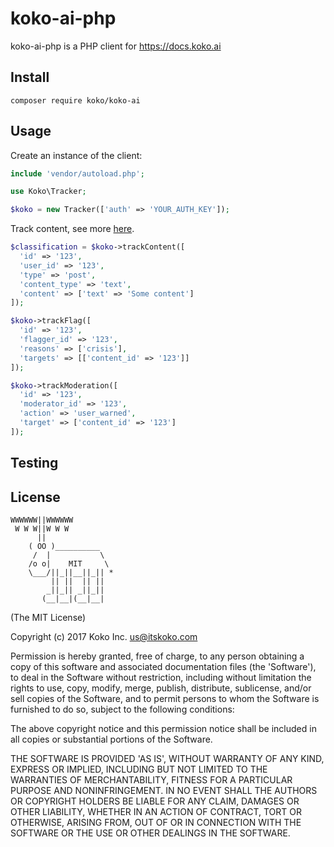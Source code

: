 koko-ai-php
============

koko-ai-php is a PHP client for https://docs.koko.ai

## Install

    composer require koko/koko-ai

## Usage

Create an instance of the client:

```php
include 'vendor/autoload.php';

use Koko\Tracker;

$koko = new Tracker(['auth' => 'YOUR_AUTH_KEY']);
```

Track content, see more [here](https://docs.koko.ai/#track-endpoints).

```php
$classification = $koko->trackContent([
  'id' => '123',
  'user_id' => '123',
  'type' => 'post',
  'content_type' => 'text',
  'content' => ['text' => 'Some content']
]);

$koko->trackFlag([
  'id' => '123',
  'flagger_id' => '123',
  'reasons' => ['crisis'],
  'targets' => [['content_id' => '123']]
]);

$koko->trackModeration([
  'id' => '123',
  'moderator_id' => '123',
  'action' => 'user_warned',
  'target' => ['content_id' => '123']
]);

```

## Testing

## License

```
WWWWWW||WWWWWW
 W W W||W W W
      ||
    ( OO )__________
     /  |           \
    /o o|    MIT     \
    \___/||_||__||_|| *
         || ||  || ||
        _||_|| _||_||
       (__|__|(__|__|
```

(The MIT License)

Copyright (c) 2017 Koko Inc. <us@itskoko.com>

Permission is hereby granted, free of charge, to any person obtaining a copy of this software and associated documentation files (the 'Software'), to deal in the Software without restriction, including without limitation the rights to use, copy, modify, merge, publish, distribute, sublicense, and/or sell copies of the Software, and to permit persons to whom the Software is furnished to do so, subject to the following conditions:

The above copyright notice and this permission notice shall be included in all copies or substantial portions of the Software.

THE SOFTWARE IS PROVIDED 'AS IS', WITHOUT WARRANTY OF ANY KIND, EXPRESS OR IMPLIED, INCLUDING BUT NOT LIMITED TO THE WARRANTIES OF MERCHANTABILITY, FITNESS FOR A PARTICULAR PURPOSE AND NONINFRINGEMENT. IN NO EVENT SHALL THE AUTHORS OR COPYRIGHT HOLDERS BE LIABLE FOR ANY CLAIM, DAMAGES OR OTHER LIABILITY, WHETHER IN AN ACTION OF CONTRACT, TORT OR OTHERWISE, ARISING FROM, OUT OF OR IN CONNECTION WITH THE SOFTWARE OR THE USE OR OTHER DEALINGS IN THE SOFTWARE.
